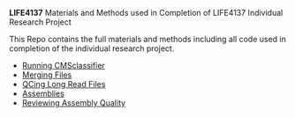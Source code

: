 **LIFE4137**
Materials and Methods used in Completion of LIFE4137 Individual Research Project

This Repo contains the full materials and methods including all code used in completion of the individual research project. 

<!-- TOC start (generated with https://github.com/derlin/bitdowntoc) -->

- [Running CMSclassifier](#Running-CMSclassifier)
- [Merging Files](#merging-files)
- [QCing Long Read Files](#qcing-long-read-files)
- [Assemblies](#assemblies)
- [Reviewing Assembly Quality](#reviewing-assembly-quality)
